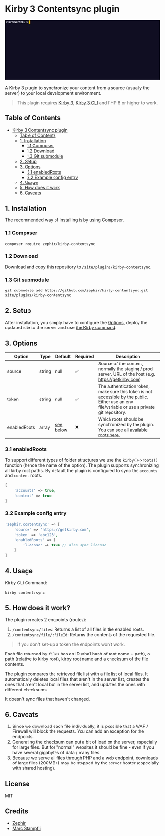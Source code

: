 # Kirby 3 Contentsync plugin

![cover](docs/content-sync.gif)

A Kirby 3 plugin to synchronize your content from a source (usually the server) to your local development environment.

> This plugin requires [Kirby 3](https://getkirby.com), [Kirby 3 CLI](https://github.com/getkirby/cli) and PHP 8 or higher to work.

## Table of Contents

- [Kirby 3 Contentsync plugin](#kirby-3-contentsync-plugin)
  - [Table of Contents](#table-of-contents)
  - [1. Installation](#1-installation)
    - [1.1 Composer](#11-composer)
    - [1.2 Download](#12-download)
    - [1.3 Git submodule](#13-git-submodule)
  - [2. Setup](#2-setup)
  - [3. Options](#3-options)
    - [3.1 enabledRoots](#31-enabledroots)
    - [3.2 Example config entry](#32-example-config-entry)
  - [4. Usage](#4-usage)
  - [5. How does it work](#5-how-does-it-work)
  - [6. Caveats](#6-caveats)

## 1. Installation

The recommended way of installing is by using Composer.

### 1.1 Composer

```
composer require zephir/kirby-contentsync
```

### 1.2 Download

Download and copy this repository to `/site/plugins/kirby-contentsync`.

### 1.3 Git submodule

```
git submodule add https://github.com/zephir/kirby-contentsync.git site/plugins/kirby-contentsync
```

## 2. Setup

After installation, you simply have to configure the [Options](#3-options), deploy the updated site to the server and use [the Kirby command](#4-usage).

## 3. Options

| Option       | Type   | Default                       | Required | Description                                                                                                                                                                          |
| ------------ | ------ | ----------------------------- | -------- | ------------------------------------------------------------------------------------------------------------------------------------------------------------------------------------ |
| source       | string | null                          | ✅       | Source of the content, normally the staging / prod server. URL of the host (e.g. https://getkirby.com)                                                                               |
| token        | string | null                          | ✅       | The authentication token, make sure this token is not accessible by the public. Either use an env file/variable or use a private git repository.                                     |
| enabledRoots | array  | [see below](#31-enabledroots) | ❌       | Which roots should be synchronized by the plugin. You can see all [available roots here.](https://getkirby.com/docs/guide/configuration#custom-folder-setup__all-configurable-roots) |

### 3.1 enabledRoots

To support different types of folder structures we use the `kirby()->roots()` function (hence the name of the option).
The plugin supports synchronizing all kirby root paths.
By default the plugin is configured to sync the `accounts` and `content` roots.

```php
[
    'accounts' => true,
    'content' => true
]
```

### 3.2 Example config entry

```php
'zephir.contentsync' => [
    'source' => 'https://getkirby.com',
    'token' => 'abc123',
    'enabledRoots' => [
        'license' => true // also sync license
    ]
]
```

## 4. Usage

Kirby CLI Command:

`kirby content:sync`

## 5. How does it work?

The plugin creates 2 endpoints (routes):

1. `/contentsync/files`: Returns a list of all files in the enabled roots.
2. `/contentsync/file/:fileId`: Returns the contents of the requested file.

> If you don't set-up a token the endpoints won't work.

Each file returned by `files` has an ID (sha1 hash of root name + path), a path (relative to kirby root), kirby root name and a checksum of the file contents.

The plugin compares the retrieved file list with a file list of local files. It automatically deletes local files that aren't in the server list, creates the ones that aren't local but in the server list, and updates the ones with different checksums.

It doesn't sync files that haven't changed.

## 6. Caveats

1. Since we download each file individually, it is possible that a WAF / Firewall will block the requests. You can add an exception for the endpoints.
2. Generating the checksum can put a bit of load on the server, especially for large files. But for "normal" websites it should be fine - even if you have several gigabytes of data / many files.
3. Because we serve all files through PHP and a web endpoint, downloads of large files (200MB+) may be stopped by the server hoster (especially with shared hosting).

## License

MIT

## Credits

- [Zephir](https://zephir.ch)
- [Marc Stampfli](https://github.com/themaaarc)
